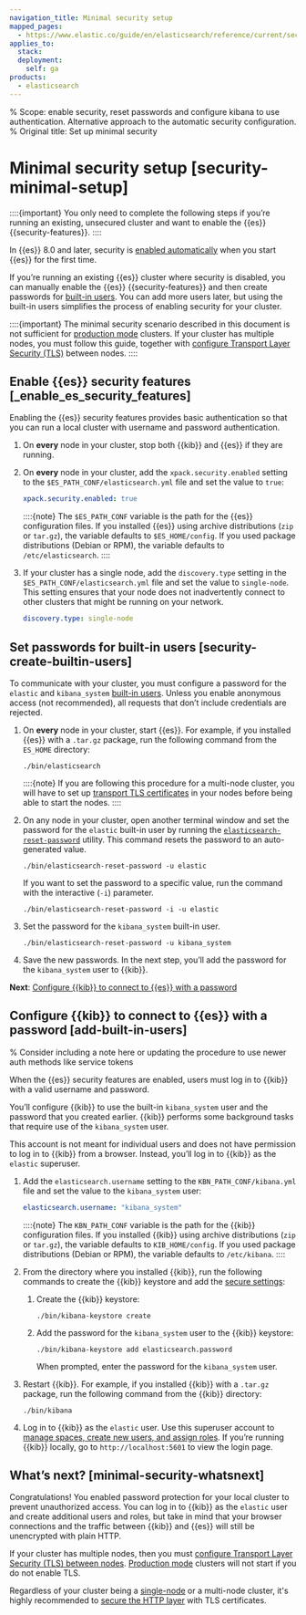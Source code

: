 ```yaml
---
navigation_title: Minimal security setup
mapped_pages:
  - https://www.elastic.co/guide/en/elasticsearch/reference/current/security-minimal-setup.html
applies_to:
  stack:
  deployment:
    self: ga
products:
  - elasticsearch
---
```


% Scope: enable security, reset passwords and configure kibana to use authentication. Alternative approach to the automatic security configuration.
% Original title: Set up minimal security
# Minimal security setup [security-minimal-setup]

::::{important}
You only need to complete the following steps if you’re running an existing, unsecured cluster and want to enable the {{es}} {{security-features}}.
::::

In {{es}} 8.0 and later, security is [enabled automatically](./self-auto-setup.md) when you start {{es}} for the first time.

If you’re running an existing {{es}} cluster where security is disabled, you can manually enable the {{es}} {{security-features}} and then create passwords for [built-in users](/deploy-manage/users-roles/cluster-or-deployment-auth/built-in-users.md). You can add more users later, but using the built-in users simplifies the process of enabling security for your cluster.

::::{important}
The minimal security scenario described in this document is not sufficient for [production mode](../deploy/self-managed/bootstrap-checks.md#dev-vs-prod-mode) clusters. If your cluster has multiple nodes, you must follow this guide, together with [configure Transport Layer Security (TLS)](./set-up-basic-security.md) between nodes.
::::


## Enable {{es}} security features [_enable_es_security_features]

Enabling the {{es}} security features provides basic authentication so that you can run a local cluster with username and password authentication.

1. On **every** node in your cluster, stop both {{kib}} and {{es}} if they are running.
2. On **every** node in your cluster, add the `xpack.security.enabled` setting to the `$ES_PATH_CONF/elasticsearch.yml` file and set the value to `true`:

    ```yaml
    xpack.security.enabled: true
    ```

    ::::{note}
    The `$ES_PATH_CONF` variable is the path for the {{es}} configuration files. If you installed {{es}} using archive distributions (`zip` or `tar.gz`), the variable defaults to `$ES_HOME/config`. If you used package distributions (Debian or RPM), the variable defaults to `/etc/elasticsearch`.
    ::::

3. If your cluster has a single node, add the `discovery.type` setting in the `$ES_PATH_CONF/elasticsearch.yml` file and set the value to `single-node`. This setting ensures that your node does not inadvertently connect to other clusters that might be running on your network.

    ```yaml
    discovery.type: single-node
    ```

## Set passwords for built-in users [security-create-builtin-users]

To communicate with your cluster, you must configure a password for the `elastic` and `kibana_system` [built-in users](/deploy-manage/users-roles/cluster-or-deployment-auth/built-in-users.md). Unless you enable anonymous access (not recommended), all requests that don’t include credentials are rejected.

1. On **every** node in your cluster, start {{es}}. For example, if you installed {{es}} with a `.tar.gz` package, run the following command from the `ES_HOME` directory:

    ```shell
    ./bin/elasticsearch
    ```

    ::::{note}
    If you are following this procedure for a multi-node cluster, you will have to set up [transport TLS certificates](./set-up-basic-security.md) in your nodes before being able to start the nodes.
    ::::

2. On any node in your cluster, open another terminal window and set the password for the `elastic` built-in user by running the [`elasticsearch-reset-password`](elasticsearch://reference/elasticsearch/command-line-tools/reset-password.md) utility. This command resets the password to an auto-generated value.

    ```shell
    ./bin/elasticsearch-reset-password -u elastic
    ```

    If you want to set the password to a specific value, run the command with the interactive (`-i`) parameter.

    ```shell
    ./bin/elasticsearch-reset-password -i -u elastic
    ```

3. Set the password for the `kibana_system` built-in user.

    ```shell
    ./bin/elasticsearch-reset-password -u kibana_system
    ```

4. Save the new passwords. In the next step, you’ll add the password for the `kibana_system` user to {{kib}}.

**Next**: [Configure {{kib}} to connect to {{es}} with a password](#add-built-in-users)


## Configure {{kib}} to connect to {{es}} with a password [add-built-in-users]

% Consider including a note here or updating the procedure to use newer auth methods like service tokens

When the {{es}} security features are enabled, users must log in to {{kib}} with a valid username and password.

You’ll configure {{kib}} to use the built-in `kibana_system` user and the password that you created earlier. {{kib}} performs some background tasks that require use of the `kibana_system` user.

This account is not meant for individual users and does not have permission to log in to {{kib}} from a browser. Instead, you’ll log in to {{kib}} as the `elastic` superuser.

1. Add the `elasticsearch.username` setting to the `KBN_PATH_CONF/kibana.yml` file and set the value to the `kibana_system` user:

    ```yaml
    elasticsearch.username: "kibana_system"
    ```

    ::::{note}
    The `KBN_PATH_CONF` variable is the path for the {{kib}} configuration files. If you installed {{kib}} using archive distributions (`zip` or `tar.gz`), the variable defaults to `KIB_HOME/config`. If you used package distributions (Debian or RPM), the variable defaults to `/etc/kibana`.
    ::::

2. From the directory where you installed {{kib}}, run the following commands to create the {{kib}} keystore and add the [secure settings](/deploy-manage/security/secure-settings.md):

    1. Create the {{kib}} keystore:

        ```shell
        ./bin/kibana-keystore create
        ```

    2. Add the password for the `kibana_system` user to the {{kib}} keystore:

        ```shell
        ./bin/kibana-keystore add elasticsearch.password
        ```

        When prompted, enter the password for the `kibana_system` user.

3. Restart {{kib}}. For example, if you installed {{kib}} with a `.tar.gz` package, run the following command from the {{kib}} directory:

    ```shell
    ./bin/kibana
    ```

4. Log in to {{kib}} as the `elastic` user. Use this superuser account to [manage spaces, create new users, and assign roles](../users-roles/cluster-or-deployment-auth/quickstart.md). If you’re running {{kib}} locally, go to `http://localhost:5601` to view the login page.


## What’s next? [minimal-security-whatsnext]

Congratulations! You enabled password protection for your local cluster to prevent unauthorized access. You can log in to {{kib}} as the `elastic` user and create additional users and roles, but take in mind that your browser connections and the traffic between {{kib}} and {{es}} will still be unencrypted with plain HTTP.

If your cluster has multiple nodes, then you must [configure Transport Layer Security (TLS) between nodes](./set-up-basic-security.md). [Production mode](../deploy/self-managed/bootstrap-checks.md#dev-vs-prod-mode) clusters will not start if you do not enable TLS.

Regardless of your cluster being a [single-node](../deploy/self-managed/bootstrap-checks.md#single-node-discovery) or a multi-node cluster, it's highly recommended to [secure the HTTP layer](./set-up-basic-security-plus-https.md) with TLS certificates.
